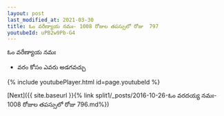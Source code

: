 ```yaml
---
layout: post
last_modified_at: 2021-03-30
title: ఓం వరేణ్యాయ నమః- 1008 రోజుల తపస్సులో రోజు  797
youtubeId: uPB2w9Pb-G4
---
```

 
 
 ఓం వరేణ్యాయ నమః  
 
 -  వరం కోసం ఎవరు అడగవచ్చు 
 
  
 
  
 
 
 
 
 
 


{% include youtubePlayer.html id=page.youtubeId %}
 
[Next]({{ site.baseurl }}{% link  split1/_posts/2016-10-26-ఓం వరదయ్య నమః- 1008 రోజుల తపస్సులో రోజు  796.md%})
 
